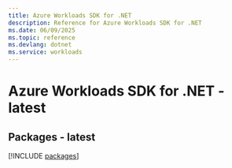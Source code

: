 ```yaml
---
title: Azure Workloads SDK for .NET
description: Reference for Azure Workloads SDK for .NET
ms.date: 06/09/2025
ms.topic: reference
ms.devlang: dotnet
ms.service: workloads
---
```

# Azure Workloads SDK for .NET - latest
## Packages - latest
[!INCLUDE [packages](workloads-index.md)]